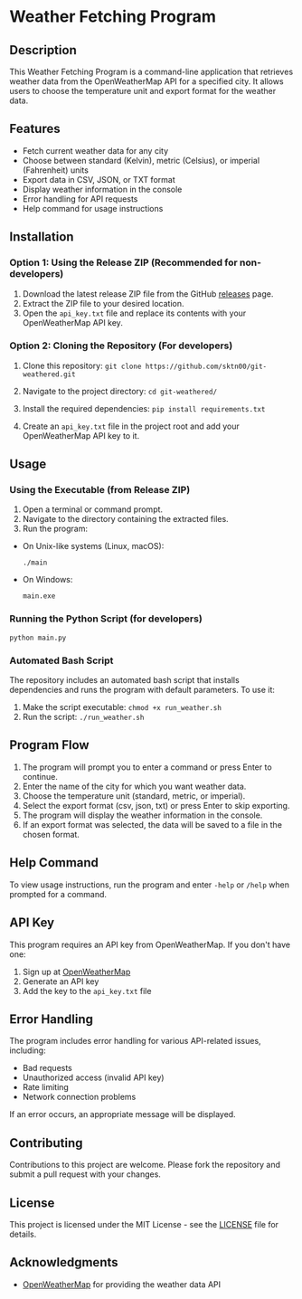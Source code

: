 # Weather Fetching Program

## Description

This Weather Fetching Program is a command-line application that retrieves weather data from the OpenWeatherMap API for a specified city. It allows users to choose the temperature unit and export format for the weather data.

## Features

- Fetch current weather data for any city
- Choose between standard (Kelvin), metric (Celsius), or imperial (Fahrenheit) units
- Export data in CSV, JSON, or TXT format
- Display weather information in the console
- Error handling for API requests
- Help command for usage instructions

## Installation

### Option 1: Using the Release ZIP (Recommended for non-developers)

1. Download the latest release ZIP file from the GitHub [releases](https://github.com/sktn00/git-weathered/releases) page.
2. Extract the ZIP file to your desired location.
3. Open the `api_key.txt` file and replace its contents with your OpenWeatherMap API key.

### Option 2: Cloning the Repository (For developers)

1. Clone this repository:
`git clone https://github.com/sktn00/git-weathered.git`

2. Navigate to the project directory:
`cd git-weathered/`

3. Install the required dependencies:
`pip install requirements.txt`

4. Create an `api_key.txt` file in the project root and add your OpenWeatherMap API key to it.

## Usage

### Using the Executable (from Release ZIP)

1. Open a terminal or command prompt.
2. Navigate to the directory containing the extracted files.
3. Run the program:
- On Unix-like systems (Linux, macOS):
  ```
  ./main
  ```
- On Windows:
  ```
  main.exe
  ```

### Running the Python Script (for developers)
`python main.py`

### Automated Bash Script

The repository includes an automated bash script that installs dependencies and runs the program with default parameters. To use it:

1. Make the script executable:
`chmod +x run_weather.sh`
2. Run the script:
`./run_weather.sh`

## Program Flow

1. The program will prompt you to enter a command or press Enter to continue.
2. Enter the name of the city for which you want weather data.
3. Choose the temperature unit (standard, metric, or imperial).
4. Select the export format (csv, json, txt) or press Enter to skip exporting.
5. The program will display the weather information in the console.
6. If an export format was selected, the data will be saved to a file in the chosen format.

## Help Command

To view usage instructions, run the program and enter `-help` or `/help` when prompted for a command.

## API Key

This program requires an API key from OpenWeatherMap. If you don't have one:

1. Sign up at [OpenWeatherMap](https://openweathermap.org/api)
2. Generate an API key
3. Add the key to the `api_key.txt` file

## Error Handling

The program includes error handling for various API-related issues, including:

- Bad requests
- Unauthorized access (invalid API key)
- Rate limiting
- Network connection problems

If an error occurs, an appropriate message will be displayed.

## Contributing

Contributions to this project are welcome. Please fork the repository and submit a pull request with your changes.

## License

This project is licensed under the MIT License - see the [LICENSE](LICENSE) file for details.

## Acknowledgments

- [OpenWeatherMap](https://openweathermap.org/) for providing the weather data API